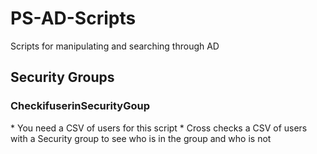 # PS-AD-Scripts
Scripts for manipulating and searching through AD

<h2> Security Groups </h2>
<h3> CheckifuserinSecurityGoup</h3>
* You need a CSV of users for this script
* Cross checks a CSV of users with a Security group to see who is in the group and who is not
